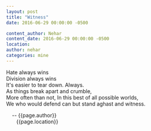 ```yaml
---
layout: post
title: "Witness"
date: 2016-06-29 00:00:00 -0500

content_author: Nehar
content_date: 2016-06-29 00:00:00 -0500
location:
author: nehar
categories: mine
---
```


Hate always wins <br>
Division always wins <br>
It's easier to tear down. Always. <br> 
As things break apart and crumble, <br>
More often than not, In this best of all possible worlds, <br>
We who would defend can but stand aghast and witness.

&nbsp;&nbsp;&nbsp;&nbsp;-- {{page.author}} <br>
&nbsp;&nbsp;&nbsp;&nbsp;&nbsp;&nbsp;&nbsp;{{page.location}}
